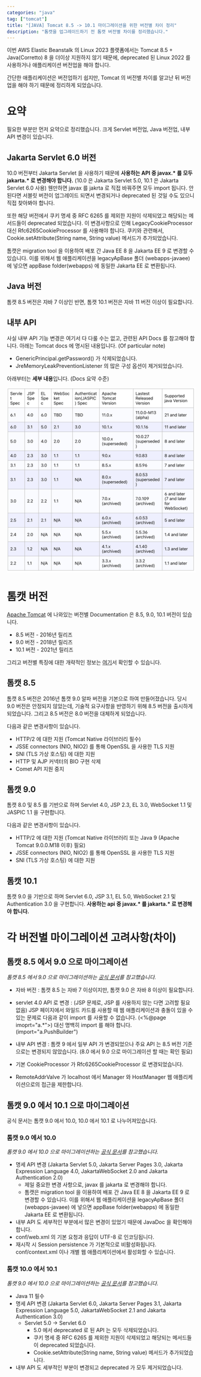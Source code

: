 ```yaml
---
categories: "java"
tag: ["tomcat"]
title: "[JAVA] Tomcat 8.5 -> 10.1 마이그레이션을 위한 버전별 차이 정리"
description: "톰캣을 업그레이드하기 전 톰캣 버전별 차이를 정리했습니다."
---
```


이번 AWS Elastic Beanstalk 의 Linux 2023 플랫폼에서는 Tomcat 8.5 + Java(Corretto) 8 을 더이상 지원하지 않기 때문에, deprecated 된 Linux 2022 를 사용하거나 애플리케이션 버전업을 해야 합니다.

간단한 애플리케이션은 버전업하기 쉽지만, Tomcat 의 버전별 차이를 알고난 뒤 버전업을 해야 하기 때문에 정리하게 되었습니다.

# 요약

필요한 부분만 먼저 요약으로 정리했습니다. 크게 Servlet 버전업, Java 버전업, 내부 API 변경이 있습니다.

## Jakarta Servlet 6.0 버전

10.0 버전부터 Jakarta Servlet 을 사용하기 때문에 **사용하는 API 중 javax.\* 를 모두 jakarta.\* 로 변경해야 합니다.** (10.0 은 Jakarta Servlet 5.0, 10.1 은 Jakarta Servlet 6.0 사용) 웬만하면 javax 를 jakrta 로 직접 바꿔주면 모두 import 됩니다. 안된다면 서블릿 버전이 업그레이드 되면서 변경되거나 deprecated 된 것일 수도 있으니 직접 찾아봐야 합니다.

또한 해당 버전에서 쿠키 명세 중 RFC 6265 를 제외한 지원이 삭제되었고 해당되는 메서드들이 deprecated 되었습니다. 이 변경사항으로 인해 LegacyCookieProcessor 대신 Rfc6265CookieProcessor 를 사용해야 합니다. 쿠키와 관련해서, Cookie.setAttribute(String name, String value) 메서드가 추가되었습니다.

톰캣은 migration tool 을 이용하여 배포 간 Java EE 8 을 Jakarta EE 9 로 변경할 수 있습니다. 이를 위해서 웹 애플리케이션을 legacyApBase 폴더 (webapps-javaee) 에 넣으면 appBase folder(webapps) 에 동일한 Jakarta EE 로 변환됩니다.

## Java 버전

톰캣 8.5 버전은 자바 7 이상인 반면, 톰캣 10.1 버전은 자바 11 버전 이상이 필요합니다.

## 내부 API

사실 내부 API 기능 변경은 여기서 다 다룰 수는 없고, 관련된 API Docs 를 참고해야 합니다. 아래는 Tomcat docs 에 명시된 내용입니다. (Of particular note)

- GenericPrincipal.getPassword() 가 삭제되었습니다.
- JreMemoryLeakPreventionListener 의 많은 구성 옵션이 제거되었습니다.

아래부터는 **세부 내용**입니다. (Docs 요약 수준)

 ![image-20240922155120668](../../images/2023-11-26-tomcat/image-20240922155120668.png)

# 톰캣 버전

[Apache Tomcat](https://tomcat.apache.org/) 에 나와있는 버전별 Documentation 은 8.5, 9.0, 10.1 버전이 있습니다.

- 8.5 버전 - 2016년 릴리즈
- 9.0 버전 - 2018년 릴리즈
- 10.1 버전 - 2021년 릴리즈

그리고 버전별 특징에 대한 개략적인 정보는 [여기](https://tomcat.apache.org/whichversion.html)서 확인할 수 있습니다.

## 톰캣 8.5

톰캣 8.5 버전은 2016년 톰캣 9.0 알파 버전을 기본으로 하여 만들어졌습니다. 당시 9.0 버전은 안정되지 않았는데, 기술적 요구사항을 반영하기 위해 8.5 버전을 출시하게 되었습니다. 그리고 8.5 버전은 8.0 버전을 대체하게 되었습니다.

다음과 같은 변경사항이 있습니다.

- HTTP/2 에 대한 지원 (Tomcat Native 라이브러리 필수)
- JSSE connectors (NIO, NIO2) 를 통해 OpenSSL 을 사용한 TLS 지원
- SNI (TLS 가상 호스팅) 에 대한 지원
- HTTP 및 AJP 커넥터의 BIO 구현 삭제
- Comet API 지원 중지

## 톰캣 9.0

톰캣 8.0 및 8.5 를 기반으로 하며 Servlet 4.0, JSP 2.3, EL 3.0, WebSocket 1.1 및 JASPIC 1.1 을 구현합니다.

다음과 같은 변경사항이 있습니다.

- HTTP/2 에 대한 지원 (Tomcat Native 라이브러리 또는 Java 9 (Apache Tomcat 9.0.0.M18 이후) 필요)
- JSSE connectors (NIO, NIO2) 를 통해 OpenSSL 을 사용한 TLS 지원
- SNI (TLS 가상 호스팅) 에 대한 지원

##  톰캣 10.1

톰캣 9.0 을 기반으로 하며 Servlet 6.0, JSP 3.1, EL 5.0, WebSocket 2.1 및 Authentication 3.0 을 구현합니다. **사용하는 api 중 javax.\* 를 jakarta.\* 로 변경해야 합니다.** 

# 각 버전별 마이그레이션 고려사항(차이)

## 톰캣 8.5 에서 9.0 으로 마이그레이션

*톰캣 8.5 에서 9.0 으로 마이그레이션하는 [공식 문서](https://tomcat.apache.org/migration-9.html)를 참고했습니다.*

- 자바 버전 : 톰캣 8.5 는 자바 7 이상이지만, 톰캣 9.0 은 자바 8 이상이 필요합니다. 

- servlet 4.0 API 로 변경 : (JSP 문제로, JSP 를 사용하지 않는 다면 고려할 필요 없음) JSP 페이지에서 와일드 카드를 사용할 때 웹 애플리케이션과 충돌이 있을 수 있는 문제로 다음과 같이 import 를 사용할 수 없습니다. (<%@page imoprt="a.*">) 대신 명백히 import 를 해야 합니다. (import="a.PushBuilder")

- 내부 API 변경 : 톰캣 9 에서 일부 API 가 변경되었으나 주요 API 는 8.5 버전 기준으로는 변경되지 않았습니다. (8.0 에서 9.0 으로 마이그레이션 할 때는 확인 필요)

- 기본 CookieProcessor 가 Rfc6265CookieProcessor 로 변경되었습니다.

- RemoteAddrValve 가 localhost 에서 Manager 와 HostManager 웹 애플리케이션으로의 접근을 제한합니다.

  

## 톰캣 9.0 에서 10.1 으로 마이그레이션

공식 문서는 톰캣 9.0 에서 10.0, 10.0 에서 10.1 로 나누어져있습니다.

### 톰캣 9.0 에서 10.0

*톰캣 9.0 에서 10.0 으로 마이그레이션하는 [공식 문서](https://tomcat.apache.org/migration-10.html)를 참고했습니다.*

- 명세 API 변경 (Jakarta Servlet 5.0, Jakarta Server Pages 3.0, Jakarta Expression Language 4.0, JakartaWebSocket 2.0 and Jakarta Authentication 2.0)
  - 제일 중요한 변경 사항으로, javax 를 jakarta 로 변경해야 합니다.
  - 톰캣은 migration tool 을 이용하여 배포 간 Java EE 8 을 Jakarta EE 9 로 변경할 수 있습니다. 이를 위해서 웹 애플리케이션을 legacyApBase 폴더 (webapps-javaee) 에 넣으면 appBase folder(webapps) 에 동일한 Jakarta EE 로 변환됩니다.
- 내부 API 도 세부적인 부분에서 많은 변경이 있었기 때문에 JavaDoc 을 확인해야 합니다.
- conf/web.xml 의 기본 요청과 응답이 UTF-8 로 인코딩됩니다.
- 재시작 시 Session persistence 가 기본적으로 비활성화됩니다. conf/context.xml 이나 개별 웹 애플리케이션에서 활성화할 수 있습니다.

### 톰캣 10.0 에서 10.1

*톰캣 9.0 에서 10.0 으로 마이그레이션하는 [공식 문서](https://tomcat.apache.org/migration-10.1.html)를 참고했습니다.*

- Java 11 필수
- 명세 API 변경 (Jakarta Servlet 6.0, Jakarta Server Pages 3.1, Jakarta Expression Language 5.0, JakartaWebSocket 2.1 and Jakarta Authentication 3.0)
  - Servlet 5.0 → Servlet 6.0
    - 5.0 에서 deprecated 로 된 API 는 모두 삭제되었습니다.
    - 쿠키 명세 중 RFC 6265 를 제외한 지원이 삭제되었고 해당되는 메서드들이 deprecated 되었습니다.
    - Cookie.setAttribute(String name, String value) 메서드가 추가되었습니다.
- 내부 API 도 세부적인 부분이 변경되고 deprecated 가 모두 제거되었습니다.
